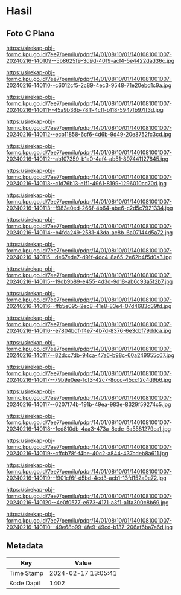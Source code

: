 # Hasil

## Foto C Plano

https://sirekap-obj-formc.kpu.go.id/7ee7/pemilu/pdpr/14/01/08/10/01/1401081001007-20240216-140109--5b8625f9-3d9d-4019-acf4-5e4422dad36c.jpg

https://sirekap-obj-formc.kpu.go.id/7ee7/pemilu/pdpr/14/01/08/10/01/1401081001007-20240216-140110--c6012cf5-2c89-4ec3-9548-71e20ebd1c9a.jpg

https://sirekap-obj-formc.kpu.go.id/7ee7/pemilu/pdpr/14/01/08/10/01/1401081001007-20240216-140111--45a9b36b-78ff-4cff-b118-5947fb97ff3d.jpg

https://sirekap-obj-formc.kpu.go.id/7ee7/pemilu/pdpr/14/01/08/10/01/1401081001007-20240216-140112--ecb11858-6cf6-4d6b-9d49-20e8752fc3cd.jpg

https://sirekap-obj-formc.kpu.go.id/7ee7/pemilu/pdpr/14/01/08/10/01/1401081001007-20240216-140112--ab107359-b1a0-4af4-ab51-897441127845.jpg

https://sirekap-obj-formc.kpu.go.id/7ee7/pemilu/pdpr/14/01/08/10/01/1401081001007-20240216-140113--c1d76b13-e1f1-4961-8199-1296010cc70d.jpg

https://sirekap-obj-formc.kpu.go.id/7ee7/pemilu/pdpr/14/01/08/10/01/1401081001007-20240216-140113--f983e0ed-266f-4b64-abe6-c2d5c7921334.jpg

https://sirekap-obj-formc.kpu.go.id/7ee7/pemilu/pdpr/14/01/08/10/01/1401081001007-20240216-140114--b4fda249-2581-43da-ac8b-6a07144d5a72.jpg

https://sirekap-obj-formc.kpu.go.id/7ee7/pemilu/pdpr/14/01/08/10/01/1401081001007-20240216-140115--de67ede7-d91f-4dc4-8a65-2e62b4f5d0a3.jpg

https://sirekap-obj-formc.kpu.go.id/7ee7/pemilu/pdpr/14/01/08/10/01/1401081001007-20240216-140115--19db9b89-e455-4d3d-9d18-ab6c93a5f2b7.jpg

https://sirekap-obj-formc.kpu.go.id/7ee7/pemilu/pdpr/14/01/08/10/01/1401081001007-20240216-140116--ffb5e095-2ec8-41e8-83e4-07d4683d39fd.jpg

https://sirekap-obj-formc.kpu.go.id/7ee7/pemilu/pdpr/14/01/08/10/01/1401081001007-20240216-140116--e7804bdf-f4e7-4b7d-8376-6e3cbf79ddca.jpg

https://sirekap-obj-formc.kpu.go.id/7ee7/pemilu/pdpr/14/01/08/10/01/1401081001007-20240216-140117--82dcc7db-94ca-47a6-b98c-60a249955c67.jpg

https://sirekap-obj-formc.kpu.go.id/7ee7/pemilu/pdpr/14/01/08/10/01/1401081001007-20240216-140117--79b9e0ee-1cf3-42c7-8ccc-45cc12c4d9b6.jpg

https://sirekap-obj-formc.kpu.go.id/7ee7/pemilu/pdpr/14/01/08/10/01/1401081001007-20240216-140117--6207f74b-191b-49ea-983e-8329f59274c5.jpg

https://sirekap-obj-formc.kpu.go.id/7ee7/pemilu/pdpr/14/01/08/10/01/1401081001007-20240216-140118--1ed810db-4aa3-473a-8cde-5a5581279ca1.jpg

https://sirekap-obj-formc.kpu.go.id/7ee7/pemilu/pdpr/14/01/08/10/01/1401081001007-20240216-140119--cffcb78f-f4be-40c2-a844-437cdeb8a611.jpg

https://sirekap-obj-formc.kpu.go.id/7ee7/pemilu/pdpr/14/01/08/10/01/1401081001007-20240216-140119--f901cf6f-d5bd-4cd3-acb1-13fd152a9e72.jpg

https://sirekap-obj-formc.kpu.go.id/7ee7/pemilu/pdpr/14/01/08/10/01/1401081001007-20240216-140120--4e0f0577-e673-4171-a3f1-a1fa300c8b69.jpg

https://sirekap-obj-formc.kpu.go.id/7ee7/pemilu/pdpr/14/01/08/10/01/1401081001007-20240216-140110--49e68b99-4fe9-49cd-b137-206af6ba7a6d.jpg


## Metadata

| Key        | Value               |
| ---------- | ------------------- |
| Time Stamp | 2024-02-17 13:05:41 |
| Kode Dapil | 1402                |



